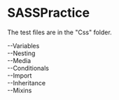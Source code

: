 SASSPractice
============

The test files are in the "Css" folder.


--Variables  
--Nesting  
--Media  
--Conditionals  
--Import  
--Inheritance  
--Mixins  
